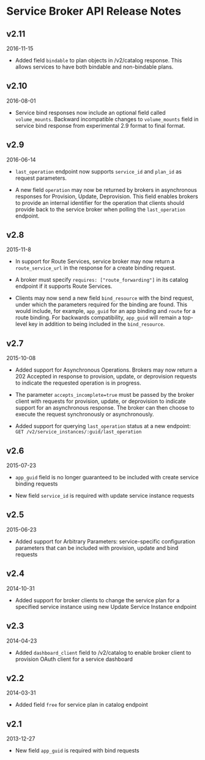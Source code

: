 # Service Broker API Release Notes #

## <a id='2-11'></a>v2.11 ##
2016-11-15 

* Added field `bindable` to plan objects in /v2/catalog response. This allows services to have both bindable and non-bindable plans.

## <a id='2-10'></a>v2.10 ##
2016-08-01

* Service bind responses now include an optional field called `volume_mounts`. Backward incompatible changes to `volume_mounts` field in service bind response from experimental 2.9 format to final format.


## <a id='2-9'></a>v2.9 ##
2016-06-14

* `last_operation` endpoint now supports `service_id` and `plan_id` as request parameters. 

* A new field `operation` may now be returned by brokers in asynchronous responses for Provision, Update, Deprovision. This field enables brokers to provide an internal identifier for the operation that clients should provide back to the service broker when polling the `last_operation` endpoint. 


## <a id='2-8'></a>v2.8 ##
2015-11-8

* In support for Route Services, service broker may now return a `route_service_url` in the response for a create binding request. 

* A broker must specify `requires: ["route_forwarding"]` in its catalog endpoint if it supports Route Services.

* Clients may now send a new field `bind_resource` with the bind request, under which the parameters required for the binding are found. This would include, for example, `app_guid` for an app binding and `route` for a route binding. For backwards compatibility, `app_guid` will remain a top-level key in addition to being included in the `bind_resource`.


## <a id='2-7'></a>v2.7 ##
2015-10-08

* Added support for Asynchronous Operations. Brokers may now return a 202 Accepted in response to provision, update, or deprovision requests to indicate the requested operation is in progress. 

* The parameter `accepts_incomplete=true` must be passed by the broker client with requests for provision, update, or deprovision to indicate support for an asynchronous response. The broker can then choose to execute the request synchronously or asynchronously.

* Added support for querying `last_operation` status at a new endpoint: `GET /v2/service_instances/:guid/last_operation`


## <a id='2-6'></a>v2.6 ##
2015-07-23

* `app_guid` field is no longer guaranteed to be included with create service binding requests

* New field `service_id` is required with update service instance requests

## <a id='2-5'></a>v2.5 ##
2015-06-23

* Added support for Arbitrary Parameters: service-specific configuration parameters that can be included with provision, update and bind requests

## <a id='2-4'></a>v2.4 ##
2014-10-31

* Added support for broker clients to change the service plan for a specified service instance using new Update Service Instance endpoint

## <a id='2-3'></a>v2.3 ##
2014-04-23

* Added `dashboard_client` field to /v2/catalog to enable broker client to provision OAuth client for a service dashboard

## <a id='2-2'></a>v2.2 ##
2014-03-31

* Added field `free` for service plan in catalog endpoint

## <a id='2-1'></a>v2.1 ##
2013-12-27

* New field `app_guid` is required with bind requests
